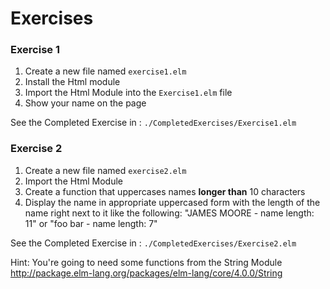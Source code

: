 # Exercises

### Exercise 1

1. Create a new file named `exercise1.elm`
2. Install the Html module
3. Import the Html Module into the `Exercise1.elm` file
3. Show your name on the page

See the Completed Exercise in : `./CompletedExercises/Exercise1.elm`


### Exercise 2

1. Create a new file named `exercise2.elm`
2. Import the Html Module
3. Create a function that uppercases names **longer than** 10 characters
4. Display the name in appropriate uppercased form with the length of the name right next to it like the following: "JAMES MOORE - name length: 11" or "foo bar - name length: 7"


See the Completed Exercise in : `./CompletedExercises/Exercise2.elm`

Hint: You're going to need some functions from the String Module http://package.elm-lang.org/packages/elm-lang/core/4.0.0/String
